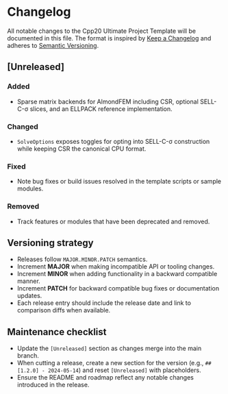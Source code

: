 # Changelog

All notable changes to the Cpp20 Ultimate Project Template will be documented in this file. The format is inspired by [Keep a Changelog](https://keepachangelog.com/en/1.1.0/) and adheres to [Semantic Versioning](https://semver.org/spec/v2.0.0.html).

## [Unreleased]
### Added
- Sparse matrix backends for AlmondFEM including CSR, optional SELL-C-σ slices, and an ELLPACK reference implementation.

### Changed
- `SolveOptions` exposes toggles for opting into SELL-C-σ construction while keeping CSR the canonical CPU format.

### Fixed
- Note bug fixes or build issues resolved in the template scripts or sample modules.

### Removed
- Track features or modules that have been deprecated and removed.

## Versioning strategy
- Releases follow `MAJOR.MINOR.PATCH` semantics.
- Increment **MAJOR** when making incompatible API or tooling changes.
- Increment **MINOR** when adding functionality in a backward compatible manner.
- Increment **PATCH** for backward compatible bug fixes or documentation updates.
- Each release entry should include the release date and link to comparison diffs when available.

## Maintenance checklist
- Update the `[Unreleased]` section as changes merge into the main branch.
- When cutting a release, create a new section for the version (e.g., `## [1.2.0] - 2024-05-14`) and reset `[Unreleased]` with placeholders.
- Ensure the README and roadmap reflect any notable changes introduced in the release.
